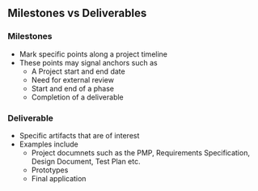 ## Milestones vs Deliverables

### Milestones

- Mark specific points along a project timeline
- These points may signal anchors such as
  - A Project start and end date
  - Need for external review
  - Start and end of a phase
  - Completion of a deliverable

### Deliverable

- Specific artifacts that are of interest
- Examples include
  - Project documnets such as the PMP, Requirements Specification, Design Document, Test Plan etc.
  - Prototypes
  - Final application
